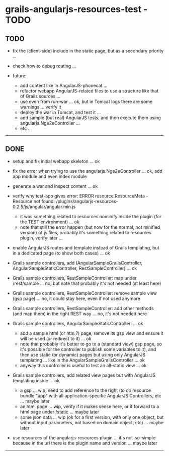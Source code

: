 
grails-angularjs-resources-test - TODO
======================================

TODO
----

- fix the (client-side) include in the static page, but as a secondary priority ...
- check how to debug routing ...


- future:
	- add content like in AngularJS-phonecat ...
	- refactor webapp AngularJS-related files to use a structure like that of Grails sources ...
	- use even from run-war ... ok, but in Tomcat logs there are some warnings ... verify it
	- deploy the war in Tomcat, and test it ...
	- add sample (but real) AngularJS tests, and then execute them using angularjs.Nge2eController ...
	- etc ...

---------------


DONE
----

- setup and fix initial webapp skeleton ... ok
- fix the error when trying to use the angularjs.Nge2eController ... ok, add app module and even index module

- generate a war and inspect content ... ok

- verify why test-app gives error:
ERROR resource.ResourceMeta  - Resource not found: /plugins/angularjs-resources-0.2.5/js/angular/angular.min.js
  - it was something related to resources nominify inside the plugin (for the TEST environment) ... ok
  - note that still the error happen (but now for the normal, not minified version) of js files, 
    probably it's something related to resources plugin, verify later ...

- enable AngularJS routes and template instead of Grails templating, but in a dedicated page (to show both cases) ... ok

- Grails sample controllers, add (AngularSampleGrailsController, AngularSampleStaticController, RestSampleController) ... ok
- Grails sample controllers, RestSampleController: map under /rest/sample ... no, but note that probably it's not needed (at least here)
- Grails sample controllers, RestSampleController: remove sample view (gsp page) ... no, it could stay here, even if not used anymore
- Grails sample controllers, RestSampleController: add other methods (and map them) in the right REST way ... no, it's not needed here

- Grails sample controllers, AngularSampleStaticController: ... ok
  - add a sample html (or htm ?) page, remove its gsp view and ensure it will be used (or redirect to it) ... ok
  - note that probably it's better to go to a (standard view) gsp page, so it's possible for the controller to publish some variables to it),
    and then use static (or dynamic) pages but using only AngularJS templating ... like in the AngularSampleGrailsController ... ok
  - anyway this controller is useful to test an all-static view ... ok

- Grails sample controllers, add related view pages but with AngularJS templating inside ... ok
	- a gsp ... wip, need to add reference to the right (to do resource bundle "app" with all application-specific AngularJS Controllers, etc ... maybe later
	- an html page ... wip, verify if it makes sense here, or if forward to a html page under /static ... maybe later
	- some json data ... wip (ok for a first version, with only one object, but without input parameters, not based on domain object, etc) ... maybe later

- use resources of the angularjs-resources plugin ... it's not-so-simple because in the url there is the plugin name and version ... maybe later


---------------
